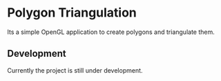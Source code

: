 # Polygon Triangulation
Its a simple OpenGL application to create polygons and triangulate them.

## Development
Currently the project is still under development.
